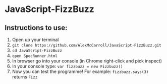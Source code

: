 # JavaScript-FizzBuzz

## Instructions to use:
1. Open up your terminal
2. ```git clone https://github.com/AlexMcCarroll/JavaScript-FizzBuzz.git ```
3. ```cd JavaScript-FizzBuzz```
4. ```open SpecRunner.html```
5. In browser go into your console (in Chrome right-click and pick inspect)
6. In your console type: ```var fizzbuzz = new Fizzbuzz()```
7. Now you can test the programme! For example: ```fizzbuzz.says(3)``` returns ```Fizz```
